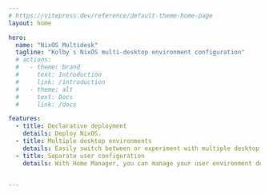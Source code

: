 ```yaml
---
# https://vitepress.dev/reference/default-theme-home-page
layout: home

hero:
  name: "NixOS Multidesk"
  tagline: "Kolby`s NixOS multi-desktop environment configuration"
  # actions:
  #   - theme: brand
  #     text: Introduction
  #     link: /introduction
  #   - theme: alt
  #     text: Docs
  #     link: /docs

features:
  - title: Declarative deployment
    details: Deploy NixOS.
  - title: Multiple desktop environments
    details: Easily switch between or experiment with multiple desktop environments like Hyprland, i3, GNOME, and KDE. Each environment can be installed, configured, and maintained in isolation, giving you full control over your user experience.
  - title: Separate user configuration
    details: With Home Manager, you can manage your user environment declaratively — including dotfiles, packages, themes, and shell configurations — entirely separate from the system configuration. This keeps your setup portable, consistent, and easy to maintain across machines.


---
```


